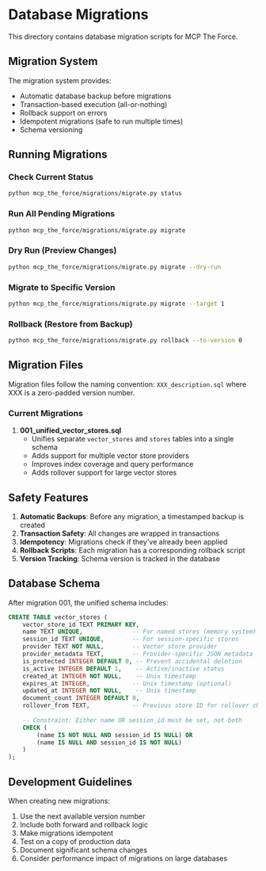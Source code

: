 # Database Migrations

This directory contains database migration scripts for MCP The Force.

## Migration System

The migration system provides:
- Automatic database backup before migrations
- Transaction-based execution (all-or-nothing)
- Rollback support on errors
- Idempotent migrations (safe to run multiple times)
- Schema versioning

## Running Migrations

### Check Current Status
```bash
python mcp_the_force/migrations/migrate.py status
```

### Run All Pending Migrations
```bash
python mcp_the_force/migrations/migrate.py migrate
```

### Dry Run (Preview Changes)
```bash
python mcp_the_force/migrations/migrate.py migrate --dry-run
```

### Migrate to Specific Version
```bash
python mcp_the_force/migrations/migrate.py migrate --target 1
```

### Rollback (Restore from Backup)
```bash
python mcp_the_force/migrations/migrate.py rollback --to-version 0
```

## Migration Files

Migration files follow the naming convention: `XXX_description.sql` where XXX is a zero-padded version number.

### Current Migrations

1. **001_unified_vector_stores.sql**
   - Unifies separate `vector_stores` and `stores` tables into a single schema
   - Adds support for multiple vector store providers
   - Improves index coverage and query performance
   - Adds rollover support for large vector stores

## Safety Features

1. **Automatic Backups**: Before any migration, a timestamped backup is created
2. **Transaction Safety**: All changes are wrapped in transactions
3. **Idempotency**: Migrations check if they've already been applied
4. **Rollback Scripts**: Each migration has a corresponding rollback script
5. **Version Tracking**: Schema version is tracked in the database

## Database Schema

After migration 001, the unified schema includes:

```sql
CREATE TABLE vector_stores (
    vector_store_id TEXT PRIMARY KEY,
    name TEXT UNIQUE,              -- For named stores (memory system)
    session_id TEXT UNIQUE,        -- For session-specific stores
    provider TEXT NOT NULL,        -- Vector store provider
    provider_metadata TEXT,        -- Provider-specific JSON metadata
    is_protected INTEGER DEFAULT 0, -- Prevent accidental deletion
    is_active INTEGER DEFAULT 1,    -- Active/inactive status
    created_at INTEGER NOT NULL,    -- Unix timestamp
    expires_at INTEGER,            -- Unix timestamp (optional)
    updated_at INTEGER NOT NULL,    -- Unix timestamp
    document_count INTEGER DEFAULT 0,
    rollover_from TEXT,            -- Previous store ID for rollover chain
    
    -- Constraint: Either name OR session_id must be set, not both
    CHECK (
        (name IS NOT NULL AND session_id IS NULL) OR
        (name IS NULL AND session_id IS NOT NULL)
    )
);
```

## Development Guidelines

When creating new migrations:

1. Use the next available version number
2. Include both forward and rollback logic
3. Make migrations idempotent
4. Test on a copy of production data
5. Document significant schema changes
6. Consider performance impact of migrations on large databases